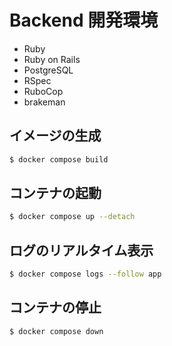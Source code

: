 # Backend 開発環境
- Ruby
- Ruby on Rails
- PostgreSQL
- RSpec
- RuboCop
- brakeman

## イメージの生成
```sh
$ docker compose build
```

## コンテナの起動
```sh
$ docker compose up --detach
```

## ログのリアルタイム表示
```sh
$ docker compose logs --follow app
```

## コンテナの停止
```sh
$ docker compose down
```
